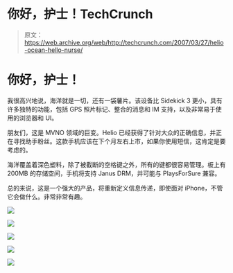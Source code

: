 # 你好，护士！TechCrunch

> 原文：<https://web.archive.org/web/http://techcrunch.com/2007/03/27/helio-ocean-hello-nurse/>

# 你好，护士！

我很高兴地说，海洋就是一切，还有一袋薯片。该设备比 Sidekick 3 更小，具有许多独特的功能，包括 GPS 照片标记、整合的消息和 IM 支持，以及非常易于使用的浏览器和 UI。

朋友们，这是 MVNO 领域的巨变。Helio 已经获得了针对大众的正确信息，并正在寻找助手粉丝。这款手机应该在下个月左右上市，如果你使用短信，这肯定是要考虑的。

海洋覆盖着深色塑料，除了被截断的空格键之外，所有的键都很容易管理。板上有 200MB 的存储空间，手机将支持 Janus DRM，并可能与 PlaysForSure 兼容。

总的来说，这是一个强大的产品，将重新定义信息传递，即使面对 iPhone，不管它会做什么。非常非常有趣。

![](img/8946433b6a7f53dfb917a5555955bdc1.png)

![](img/83def2028a953bdef7e6b78336cb2fa3.png)

![](img/dbcc37c20f5d613e35b3effb2c30734b.png)

![](img/06c53be0bd5bb296c3d9352ad832dd59.png)

![](img/453ecb69dec2724b7689d5fc349d2296.png)